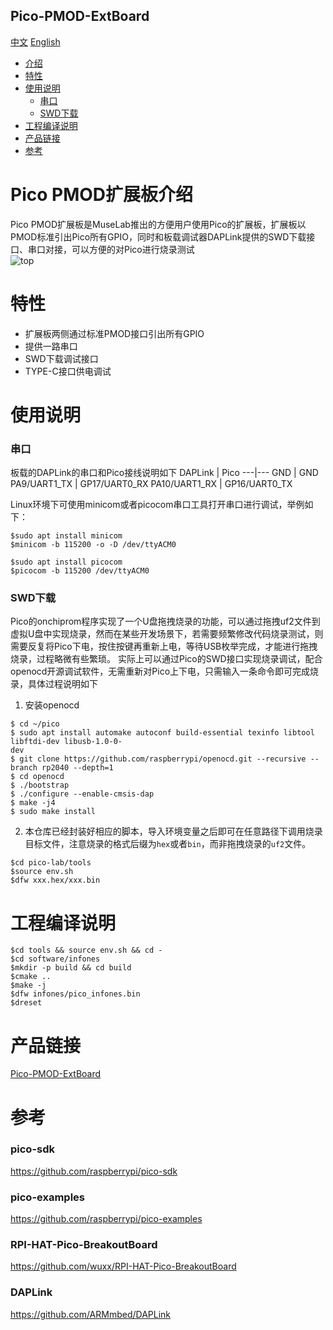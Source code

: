 Pico-PMOD-ExtBoard
-----------
[中文](./README.md) [English](./README_en.md)

* [介绍](#pico-PMOD扩展板介绍) 
* [特性](#特性)
* [使用说明](#使用说明)
	* [串口](#串口)
	* [SWD下载](#swd下载)
* [工程编译说明](#工程编译说明)
* [产品链接](#产品链接)
* [参考](#参考)


# Pico PMOD扩展板介绍 
Pico PMOD扩展板是MuseLab推出的方便用户使用Pico的扩展板，扩展板以PMOD标准引出Pico所有GPIO，同时和板载调试器DAPLink提供的SWD下载接口、串口对接，可以方便的对Pico进行烧录测试  
![top](https://github.com/wuxx/pico-lab/blob/master/doc/top.jpg)
# 特性   
- 扩展板两侧通过标准PMOD接口引出所有GPIO  
- 提供一路串口  
- SWD下载调试接口  
- TYPE-C接口供电调试  

# 使用说明
### 串口
板载的DAPLink的串口和Pico接线说明如下
DAPLink | Pico
---|---
GND | GND
PA9/UART1_TX  | GP17/UART0_RX
PA10/UART1_RX | GP16/UART0_TX

Linux环境下可使用minicom或者picocom串口工具打开串口进行调试，举例如下：
```
$sudo apt install minicom
$minicom -b 115200 -o -D /dev/ttyACM0

$sudo apt install picocom
$picocom -b 115200 /dev/ttyACM0

```


### SWD下载
Pico的onchiprom程序实现了一个U盘拖拽烧录的功能，可以通过拖拽uf2文件到虚拟U盘中实现烧录，然而在某些开发场景下，若需要频繁修改代码烧录测试，则需要反复将Pico下电，按住按键再重新上电，等待USB枚举完成，才能进行拖拽烧录，过程略微有些繁琐。 实际上可以通过Pico的SWD接口实现烧录调试，配合openocd开源调试软件，无需重新对Pico上下电，只需输入一条命令即可完成烧录，具体过程说明如下
1. 安装openocd
```
$ cd ~/pico
$ sudo apt install automake autoconf build-essential texinfo libtool libftdi-dev libusb-1.0-0-
dev
$ git clone https://github.com/raspberrypi/openocd.git --recursive --branch rp2040 --depth=1
$ cd openocd
$ ./bootstrap
$ ./configure --enable-cmsis-dap
$ make -j4
$ sudo make install
```
  
2. 本仓库已经封装好相应的脚本，导入环境变量之后即可在任意路径下调用烧录目标文件，注意烧录的格式后缀为`hex`或者`bin`，而非拖拽烧录的`uf2`文件。  
```
$cd pico-lab/tools
$source env.sh
$dfw xxx.hex/xxx.bin
```


# 工程编译说明
```
$cd tools && source env.sh && cd -
$cd software/infones
$mkdir -p build && cd build
$cmake ..
$make -j
$dfw infones/pico_infones.bin
$dreset
```

# 产品链接
[Pico-PMOD-ExtBoard](https://item.taobao.com/item.htm?spm=a1z10.1-c-s.w4004-21349689053.18.305e20f8cSEvqA&id=614093598737)

# 参考
### pico-sdk
https://github.com/raspberrypi/pico-sdk
### pico-examples
https://github.com/raspberrypi/pico-examples
### RPI-HAT-Pico-BreakoutBoard
https://github.com/wuxx/RPI-HAT-Pico-BreakoutBoard
### DAPLink
https://github.com/ARMmbed/DAPLink
